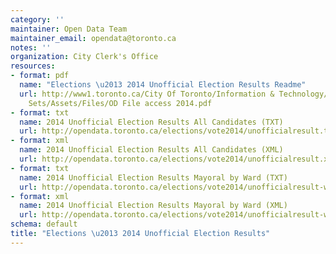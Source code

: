 ```yaml
---
category: ''
maintainer: Open Data Team
maintainer_email: opendata@toronto.ca
notes: ''
organization: City Clerk's Office
resources:
- format: pdf
  name: "Elections \u2013 2014 Unofficial Election Results Readme"
  url: http://www1.toronto.ca/City Of Toronto/Information & Technology/Open Data/Data
    Sets/Assets/Files/OD File access 2014.pdf
- format: txt
  name: 2014 Unofficial Election Results All Candidates (TXT)
  url: http://opendata.toronto.ca/elections/vote2014/unofficialresult.txt
- format: xml
  name: 2014 Unofficial Election Results All Candidates (XML)
  url: http://opendata.toronto.ca/elections/vote2014/unofficialresult.xml
- format: txt
  name: 2014 Unofficial Election Results Mayoral by Ward (TXT)
  url: http://opendata.toronto.ca/elections/vote2014/unofficialresult-wardbyward.txt
- format: xml
  name: 2014 Unofficial Election Results Mayoral by Ward (XML)
  url: http://opendata.toronto.ca/elections/vote2014/unofficialresult-wardbyward.xml
schema: default
title: "Elections \u2013 2014 Unofficial Election Results"
---
```

